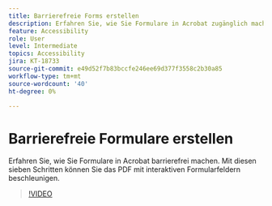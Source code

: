 ```yaml
---
title: Barrierefreie Forms erstellen
description: Erfahren Sie, wie Sie Formulare in Acrobat zugänglich machen
feature: Accessibility
role: User
level: Intermediate
topics: Accessibility
jira: KT-18733
source-git-commit: e49d52f7b83bccfe246ee69d377f3558c2b30a85
workflow-type: tm+mt
source-wordcount: '40'
ht-degree: 0%

---
```


# Barrierefreie Formulare erstellen

Erfahren Sie, wie Sie Formulare in Acrobat barrierefrei machen. Mit diesen sieben Schritten können Sie das PDF mit interaktiven Formularfeldern beschleunigen.

>[!VIDEO](https://video.tv.adobe.com/v/3471615?quality=12&learn=on&hidetitle=true)